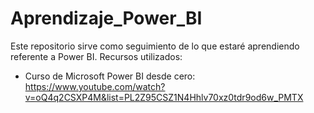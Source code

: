 # Aprendizaje_Power_BI
Este repositorio sirve como seguimiento de lo que estaré aprendiendo referente a Power BI.
Recursos utilizados:
 * Curso de Microsoft Power BI desde cero: https://www.youtube.com/watch?v=oQ4q2CSXP4M&list=PL2Z95CSZ1N4Hhlv70xz0tdr9od6w_PMTX
